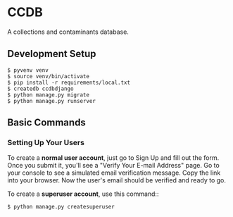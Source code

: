 # CCDB

A collections and contaminants database.

## Development Setup

    $ pyvenv venv
    $ source venv/bin/activate
    $ pip install -r requirements/local.txt
    $ createdb ccdbdjango
    $ python manage.py migrate
    $ python manage.py runserver

## Basic Commands

### Setting Up Your Users

To create a **normal user account**, just go to Sign Up and fill out the form.
Once you submit it, you'll see a "Verify Your E-mail Address" page. Go to your
console to see a simulated email verification message. Copy the link into your
browser. Now the user's email should be verified and ready to go.

To create a **superuser account**, use this command::

    $ python manage.py createsuperuser
